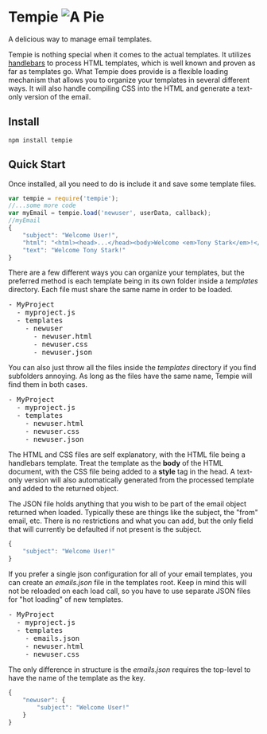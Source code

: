 # Tempie ![A Pie](https://raw.github.com/onmodulus/node-tempie/master/pie.png)
A delicious way to manage email templates.

Tempie is nothing special when it comes to the actual templates. It utilizes [handlebars](https://github.com/wycats/handlebars.js/) to process HTML templates, which is well known and proven as far as templates go. What Tempie does provide is a flexible loading mechanism that allows you to organize your templates in several different ways. It will also handle compiling CSS into the HTML and generate a text-only version of the email.

## Install
    
    npm install tempie

## Quick Start
Once installed, all you need to do is include it and save some template files.

```javascript
var tempie = require('tempie');
//...some more code
var myEmail = tempie.load('newuser', userData, callback);
//myEmail
{
    "subject": "Welcome User!",
    "html": "<html><head>...</head><body>Welcome <em>Tony Stark</em>!</body></html>",
    "text": "Welcome Tony Stark!"
}
```


There are a few different ways you can organize your templates, but the preferred method is each template being in its own folder inside a _templates_ directory. Each file must share the same name in order to be loaded.

<pre>
- MyProject
  - myproject.js
  - templates
    - newuser
      - newuser.html
      - newuser.css
      - newuser.json
</pre>

You can also just throw all the files inside the _templates_ directory if you find subfolders annoying. As long as the files have the same name, Tempie will find them in both cases.

<pre>
- MyProject
  - myproject.js
  - templates
    - newuser.html
    - newuser.css
    - newuser.json
</pre>

The HTML and CSS files are self explanatory, with the HTML file being a handlebars template. Treat the template as the __body__ of the HTML document, with the CSS file being added to a __style__ tag in the head. A text-only version will also automatically generated from the processed template and added to the returned object.

The JSON file holds anything that you wish to be part of the email object returned when loaded. Typically these are things like the subject, the "from" email, etc. There is no restrictions and what you can add, but the only field that will currently be defaulted if not present is the subject.

```javascript
{
    "subject": "Welcome User!"
}
```

If you prefer a single json configuration for all of your email templates, you can create an _emails.json_ file in the templates root. Keep in mind this will not be reloaded on each load call, so you have to use separate JSON files for "hot loading" of new templates.

<pre>
- MyProject
  - myproject.js
  - templates
    - emails.json
    - newuser.html
    - newuser.css
</pre>

The only difference in structure is the _emails.json_ requires the top-level to have the name of the template as the key.

```javascript
{
    "newuser": {
        "subject": "Welcome User!"
    }
}
```